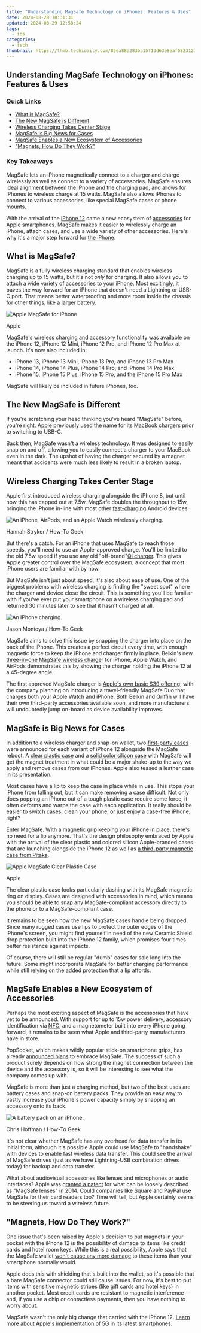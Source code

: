 ```yaml
---
title: "Understanding MagSafe Technology on iPhones: Features & Uses"
date: 2024-08-28 18:31:31
updated: 2024-08-29 12:58:24
tags:
  - ios
categories:
  - tech
thumbnail: https://thmb.techidaily.com/85ea88a283ba15f13d63e8eaf5823127ecc1dabd5bf0f7b20e24752b9917879c.jpg
---
```


## Understanding MagSafe Technology on iPhones: Features & Uses

### Quick Links

* [What is MagSafe?](https://facebook-videos.techidaily.com/unlocking-creativity-producing-original-and-entertaining-reels-on-facebook/)
* [The New MagSafe is Different](https://media-tips.techidaily.com/ultimate-guide-converting-videos-for-amazon-kindle-devices-using-your-mac/)
* [Wireless Charging Takes Center Stage](https://some-skills.techidaily.com/new-the-roadmap-for-visual-impact-professionals/)
* [MagSafe is Big News for Cases](https://blog-min.techidaily.com/4-ways-to-transfer-music-from-realme-11-pro-to-iphone-drfone-by-drfone-transfer-from-android-transfer-from-android/)
* [MagSafe Enables a New Ecosystem of Accessories](https://screen-recording.techidaily.com/updated-2024-approved-expert-tips-for-capturing-sims-sessions/)
* ["Magnets, How Do They Work?"](https://facebook-record-videos.techidaily.com/updated-in-2024-boost-your-gaming-presence-with-these-top-14-video-ideas/)

### Key Takeaways

 MagSafe lets an iPhone magnetically connect to a charger and charge wirelessly as well as connect to a variety of accessories. MagSafe ensures ideal alignment between the iPhone and the charging pad, and allows for iPhones to wireless charge at 15 watts. MagSafe also allows iPhones to connect to various accessories, like special MagSafe cases or phone mounts.

 With the arrival of the [iPhone 12](https://www.apple.com/iphone-12) came a new ecosystem of [accessories](https://www.apple.com/shop/accessories/all-accessories/magsafe) for Apple smartphones. MagSafe makes it easier to wirelessly charge an iPhone, attach cases, and use a wide variety of other accessories. Here's why it's a major step forward for [the iPhone](https://vimeo-videos.techidaily.com/in-2024-quick-vimeo-transformation-tips-easy-to-create-gifs/).

## 

##  What is MagSafe?

 MagSafe is a fully wireless charging standard that enables wireless charging up to 15 watts, but it's not _only_ for charging. It also allows you to attach a wide variety of accessories to your iPhone. Most excitingly, it paves the way forward for an iPhone that doesn't need a Lightning or USB-C port. That means better waterproofing and more room inside the chassis for other things, like a larger battery.

![Apple MagSafe for iPhone](https://static1.howtogeekimages.com/wordpress/wp-content/uploads/2020/10/magsafe_explained.png) 

Apple

 MagSafe's wireless charging and accessory functionality was available on the iPhone 12, iPhone 12 Mini, iPhone 12 Pro, and iPhone 12 Pro Max at launch. It's now also included in:

* iPhone 13, iPhone 13 Mini, iPhone 13 Pro, and iPhone 13 Pro Max
* iPhone 14, iPhone 14 Plus, iPhone 14 Pro, and iPhone 14 Pro Max
* iPhone 15, iPhone 15 Plus, iPhone 15 Pro, and the iPhone 15 Pro Max

 MagSafe will likely be included in future iPhones, too.

##  The New MagSafe is Different

 If you're scratching your head thinking you've heard "MagSafe" before, you're right. Apple previously used the name for its [MacBook chargers](https://www.reviewgeek.com/21663/add-magsafe-charging-to-your-macbook-pro-with-these-cables-and-adapters/) prior to switching to USB-C.

 Back then, MagSafe wasn't a wireless technology. It was designed to easily snap on and off, allowing you to easily connect a charger to your MacBook even in the dark. The upshot of having the charger secured by a magnet meant that accidents were much less likely to result in a broken laptop.

##  Wireless Charging Takes Center Stage

 Apple first introduced wireless charging alongside the iPhone 8, but until now this has capped out at 7.5w. MagSafe doubles the throughput to 15w, bringing the iPhone in-line with most other [fast-charging](https://change-location.techidaily.com/detailed-guide-of-ispoofer-for-pogo-installation-on-xiaomi-redmi-a2plus-drfone-by-drfone-virtual-android/) Android devices.

![An iPhone, AirPods, and an Apple Watch wirelessly charging.](https://static1.howtogeekimages.com/wordpress/wp-content/uploads/2023/09/53198779701_b21efa19e2_c.jpg) 

Hannah Stryker / How-To Geek  
  
 But there's a catch. For an iPhone that uses MagSafe to reach those speeds, you'll need to use an Apple-approved charge. You'll be limited to the old 7.5w speed if you use any old "off-brand"[Qi charger](https://smart-video-creator.techidaily.com/updated-2024-approved-mac-users-download-vllo-and-find-alternative-solutions/). This gives Apple greater control over the MagSafe ecosystem, a concept that most iPhone users are familiar with by now.

 But MagSafe isn't just about speed, it's also about ease of use. One of the biggest problems with wireless charging is finding the "sweet spot" where the charger and device close the circuit. This is something you'll be familiar with if you've ever put your smartphone on a wireless charging pad and returned 30 minutes later to see that it hasn't charged at all.

![An iPhone charging.](https://static1.howtogeekimages.com/wordpress/wp-content/uploads/2023/09/52971924311_4fd01bbaaf_c.jpg) 

Jason Montoya / How-To Geek  
  
 MagSafe aims to solve this issue by snapping the charger into place on the back of the iPhone. This creates a perfect circuit every time, with enough magnetic force to keep the iPhone and charger firmly in place. Belkin's new [three-in-one MagSafe wireless charger](https://www.belkin.com/us/p/P-WIZ009/) for iPhone, Apple Watch, and AirPods demonstrates this by showing the charger holding the iPhone 12 at a 45-degree angle.

 The first approved MagSafe charger is [Apple's own basic $39 offering](https://www.apple.com/shop/product/MHXH3AM/A/magsafe-charger), with the company planning on introducing a travel-friendly MagSafe Duo that charges both your Apple Watch and iPhone. Both Belkin and Griffin will have their own third-party accessories available soon, and more manufacturers will undoubtedly jump on-board as device availability improves.

##  MagSafe is Big News for Cases

 In addition to a wireless charger and snap-on wallet, two [first-party cases](https://www.apple.com/shop/accessories/all-accessories/magsafe) were announced for each variant of iPhone 12 alongside the MagSafe reboot. A [clear plastic case](https://www.apple.com/shop/product/MHLM3ZM/A/iphone-12-12-pro-clear-case-with-magsafe) and a [solid color silicon case](https://www.apple.com/shop/product/MK023ZM/A/iphone-12-12-pro-silicone-case-with-magsafe-cantaloupe) with MagSafe will get the magnet treatment in what could be a major shake-up to the way we apply and remove cases from our iPhones. Apple also teased a leather case in its presentation.

 Most cases have a lip to keep the case in place while in use. This stops your iPhone from falling out, but it can make removing a case difficult. Not only does popping an iPhone out of a tough plastic case require some force, it often deforms and warps the case with each application. It really should be easier to switch cases, clean your phone, or just enjoy a case-free iPhone, right?

 Enter MagSafe. With a magnetic grip keeping your iPhone in place, there's no need for a lip anymore. That's the design philosophy embraced by Apple with the arrival of the clear plastic and colored silicon Apple-branded cases that are launching alongside the iPhone 12 as well as [a third-party magnetic case from Pitaka](https://www.ipitaka.com/products/magez-case-for-iphone-12).

![Apple MagSafe Clear Plastic Case](https://static1.howtogeekimages.com/wordpress/wp-content/uploads/2020/10/case_magsafe_edited.jpg) 

Apple

 The clear plastic case looks particularly dashing with its MagSafe magnetic ring on display. Cases are designed with accessories in mind, which means you should be able to snap any MagSafe-compliant accessory directly to the phone or to a MagSafe-compliant case.

 It remains to be seen how the new MagSafe cases handle being dropped. Since many rugged cases use lips to protect the outer edges of the iPhone's screen, you might find yourself in need of the new Ceramic Shield drop protection built into the iPhone 12 family, which promises four times better resistance against impacts.

 Of course, there will still be regular "dumb" cases for sale long into the future. Some might incorporate MagSafe for better charging performance while still relying on the added protection that a lip affords.

##  MagSafe Enables a New Ecosystem of Accessories

 Perhaps the most exciting aspect of MagSafe is the accessories that have yet to be announced. With support for up to 15w power delivery, accessory identification via [NFC](https://extra-information.techidaily.com/the-definitive-guide-to-audio-interfaces-in-podcasting/), and a magnetometer built into every iPhone going forward, it remains to be seen what Apple and third-party manufacturers have in store.

 PopSocket, which makes wildly popular stick-on smartphone grips, has already [announced plans](https://www.reviewgeek.com/57095/youll-soon-be-able-to-get-magsafe-popsockets-for-your-iphone-12/) to embrace MagSafe. The success of such a product surely depends on how strong the magnet connection between the device and the accessory is, so it will be interesting to see what the company comes up with.

 MagSafe is more than just a charging method, but two of the best uses are battery cases and snap-on battery packs. They provide an easy way to vastly increase your iPhone's power capacity simply by snapping an accessory onto its back.

![A battery pack on an iPhone.](https://static1.howtogeekimages.com/wordpress/wp-content/uploads/2023/09/52761808297_c0fa5bfc1a_c.jpg) 

Chris Hoffman / How-To Geek  
  
 It's not clear whether MagSafe has any overhead for data transfer in its initial form, although it's possible Apple could use MagSafe to "handshake" with devices to enable fast wireless data transfer. This could see the arrival of MagSafe drives (just as we have Lightning-USB combination drives today) for backup and data transfer.

 What about audiovisual accessories like lenses and microphones or audio interfaces? Apple was [granted a patent](https://www.popphoto.com/gear/2014/01/apple-awarded-patent-magsafe-lenses/) for what can be loosely described as "MagSafe lenses" in 2014\. Could companies like Square and PayPal use MagSafe for their card readers too? Time will tell, but Apple certainly seems to be steering us toward a wireless future.

##  "Magnets, How Do They Work?"

 One issue that's been raised by Apple's decision to put magnets in your pocket with the iPhone 12 is the possibility of damage to items like credit cards and hotel room keys. While this is a real possibility, Apple says that the MagSafe wallet [won't cause any more damage](https://mashable.com/article/apple-magsafe-iphone-wallet-demagnetize-cards/) to these items than your smartphone normally would.

 Apple does this with shielding that's built into the wallet, so it's possible that a bare MagSafe connector could still cause issues. For now, it's best to put items with sensitive magnetic stripes (like gift cards and hotel keys) in another pocket. Most credit cards are resistant to magnetic interference — and, if you use a chip or contactless payments, then you have nothing to worry about.

 MagSafe wasn't the only big change that carried with the iPhone 12\. [Learn more about Apple's implementation of 5G](https://android-pokemon-go.techidaily.com/in-2024-can-i-use-itools-gpx-file-to-catch-the-rare-pokemon-on-infinix-smart-8-pro-drfone-by-drfone-virtual-android/) in its latest smartphones.

<ins class="adsbygoogle"
     style="display:block"
     data-ad-format="autorelaxed"
     data-ad-client="ca-pub-7571918770474297"
     data-ad-slot="1223367746"></ins>



<ins class="adsbygoogle"
     style="display:block"
     data-ad-client="ca-pub-7571918770474297"
     data-ad-slot="8358498916"
     data-ad-format="auto"
     data-full-width-responsive="true"></ins>
